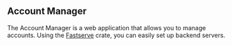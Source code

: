 ## Account Manager

The Account Manager is a web application that allows you to manage accounts.
Using the [Fastserve](https://crates.io/crates/fastserve) crate, you can easily set up backend servers.